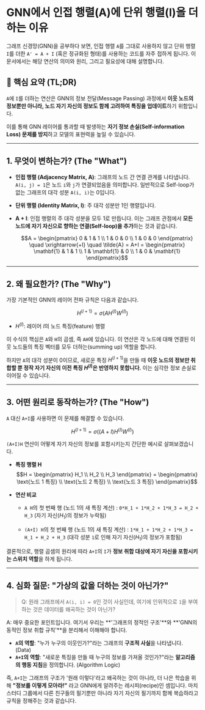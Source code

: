 # GNN에서 인접 행렬(A)에 단위 행렬(I)을 더하는 이유

그래프 신경망(GNN)을 공부하다 보면, 인접 행렬 `A`를 그대로 사용하지 않고 단위 행렬 `I`를 더한 `A' = A + I` (혹은 정규화된 형태)를 사용하는 코드를 자주 접하게 됩니다. 이 문서에서는 해당 연산의 의미와 원리, 그리고 필요성에 대해 설명합니다.

## 📜 핵심 요약 (TL;DR)

`A`에 `I`를 더하는 연산은 GNN의 정보 전달(Message Passing) 과정에서 **이웃 노드의 정보뿐만 아니라, 노드 자기 자신의 정보도 함께 고려하여 특징을 업데이트**하기 위함입니다.

이를 통해 GNN 레이어를 통과할 때 발생하는 **자기 정보 손실(Self-information Loss) 문제를 방지**하고 모델의 표현력을 높일 수 있습니다.

---

## 1. 무엇이 변하는가? (The "What")

- **인접 행렬 (Adjacency Matrix, A)**: 그래프의 노드 간 연결 관계를 나타냅니다. `A(i, j) = 1`은 노드 `i`와 `j`가 연결되었음을 의미합니다. 일반적으로 Self-loop가 없는 그래프의 대각 성분 `A(i, i)`는 0입니다.

- **단위 행렬 (Identity Matrix, I)**: 주 대각 성분만 1인 행렬입니다.

- **A + I**: 인접 행렬의 주 대각 성분을 모두 1로 만듭니다. 이는 그래프 관점에서 **모든 노드에 자기 자신으로 향하는 연결(Self-loop)을 추가**하는 것과 같습니다.

  $$A = \begin{pmatrix} 0 & 1 & 1 \\ 1 & 0 & 0 \\ 1 & 0 & 0 \end{pmatrix} \quad \xrightarrow{+I} \quad \tilde{A} = A+I = \begin{pmatrix} \mathbf{1} & 1 & 1 \\ 1 & \mathbf{1} & 0 \\ 1 & 0 & \mathbf{1} \end{pmatrix}$$

---

## 2. 왜 필요한가? (The "Why")

가장 기본적인 GNN의 레이어 전파 규칙은 다음과 같습니다.

$$H^{(l+1)} = \sigma(A H^{(l)} W^{(l)})$$

- $H^{(l)}$: 레이어 $l$의 노드 특징(feature) 행렬

이 수식의 핵심은 `A`와 `H`의 곱셈, 즉 `AH`에 있습니다. 이 연산은 각 노드에 대해 연결된 이웃 노드들의 특징 벡터를 모두 더하는(summing up) 역할을 합니다.

하지만 `A`의 대각 성분이 0이므로, 새로운 특징 $H^{(l+1)}$을 만들 때 **이웃 노드의 정보만 취합할 뿐 정작 자기 자신의 이전 특징 $H^{(l)}$은 반영하지 못합니다.** 이는 심각한 정보 손실로 이어질 수 있습니다.

---

## 3. 어떤 원리로 동작하는가? (The "How")

`A` 대신 `A+I`를 사용하면 이 문제를 해결할 수 있습니다.

$$H^{(l+1)} = \sigma((A+I) H^{(l)} W^{(l)})$$

` (A+I)H ` 연산이 어떻게 자기 자신의 정보를 포함시키는지 간단한 예시로 살펴보겠습니다.

- **특징 행렬 H**
  $$H = \begin{pmatrix} H_1 \\ H_2 \\ H_3 \end{pmatrix} = \begin{pmatrix} \text{노드 1 특징} \\ \text{노드 2 특징} \\ \text{노드 3 특징} \end{pmatrix}$$

- **연산 비교**
  - `A H`의 첫 번째 행 (노드 1의 새 특징 계산) :
    `0*H_1 + 1*H_2 + 1*H_3 = H_2 + H_3`
    (자기 자신($H_1$)의 정보가 누락됨)

  - `(A+I) H`의 첫 번째 행 (노드 1의 새 특징 계산) :
    `1*H_1 + 1*H_2 + 1*H_3 = H_1 + H_2 + H_3`
    (대각 성분 `1`로 인해 자기 자신($H_1$)의 정보가 포함됨)

결론적으로, 행렬 곱셈의 원리에 따라 `A+I`의 `I`가 **정보 취합 대상에 자기 자신을 포함시키는 스위치 역할**을 하게 됩니다.

---

## 4. 심화 질문: "가상의 값을 더하는 것이 아닌가?"

> Q: 원래 그래프에서 `A(i, i) = 0`인 것이 사실인데, 여기에 인위적으로 `1`을 부여하는 것은 데이터를 왜곡하는 것이 아닌가?

A: 매우 중요한 포인트입니다. 여기서 우리는 **'그래프의 정적인 구조'**와 **'GNN의 동적인 정보 취합 규칙'**을 분리해서 이해해야 합니다.

- **`A`의 역할**: "누가 누구의 이웃인가?"라는 그래프의 **구조적 사실**을 나타냅니다. (Data)
- **`A+I`의 역할**: "새로운 특징을 만들 때 누구의 정보를 가져올 것인가?"라는 **알고리즘의 행동 지침**을 정의합니다. (Algorithm Logic)

즉, `A+I`는 그래프의 구조가 '원래 이렇다'라고 왜곡하는 것이 아니라, 더 나은 학습을 위해 **"정보를 이렇게 모아라!"** 라고 GNN에게 알려주는 레시피(recipe)인 셈입니다. 마치 스터디 그룹에서 다른 친구들의 필기뿐만 아니라 자기 자신의 필기까지 함께 복습하라고 규칙을 정해주는 것과 같습니다.

